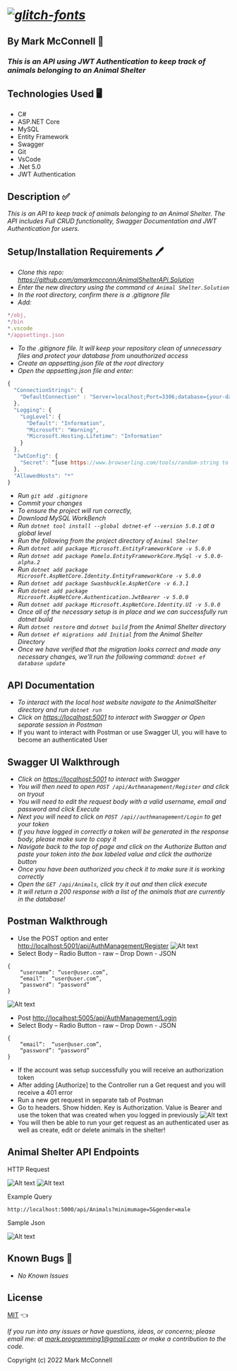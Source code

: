 # _<a href="https://fontmeme.com/glitch-fonts/"><img src="https://fontmeme.com/permalink/220610/63719bb5e4a3c7b5d06f6ce5bcfc6962.png" alt="glitch-fonts" border="0"></a>_

## By **Mark McConnell** 👨

### _This is an API using JWT Authentication to keep track of animals belonging to an Animal Shelter_

## Technologies Used 🖥️

* C#
* ASP.NET Core
* MySQL
* Entity Framework
* Swagger
* Git
* VsCode
* .Net 5.0
* JWT Authentication

## Description ✅

_This is an API to keep track of animals belonging to an Animal Shelter. The API includes Full CRUD functionality, Swagger Documentation and JWT Authentication for users._

## Setup/Installation Requirements 🖊️

* _Clone this repo: <https://github.com/amarkmcconn/AnimalShelterAPi.Solution>_
* _Enter the new directory using the command ```cd Animal Shelter.Solution```_
* _In the root directory, confirm there is a .gitignore file_
* _Add:_

```js
*/obj,
*/bin
*.vscode
*/appsettings.json
```

* _To the .gitignore file. It will keep your repository clean of unnecessary files and protect your database from unauthorized access_
* _Create an appsetting.json file at the root directory_
* _Open the appsetting.json file and enter:_

```js
{
  "ConnectionStrings": {
    "DefaultConnection" : "Server=localhost;Port=3306;database={your-database};uid=root;pwd={your-password};"
  },
  "Logging": {
    "LogLevel": {
      "Default": "Information",
      "Microsoft": "Warning",
      "Microsoft.Hosting.Lifetime": "Information"
    }
  },
  "JwtConfig": {
    "Secret": “[use https://www.browserling.com/tools/random-string to generate a random 32 length code and enter that code here]”
  },
  "AllowedHosts": "*"
}
```

* _Run ```git add .gitignore```_
* _Commit your changes_
* _To ensure the project will run correctly,_
* _Download MySQL WorkBench_
* _Run ```dotnet tool install --global dotnet-ef --version 5.0.1``` at a global level_
* _Run the following from the project directory of ```Animal Shelter```_
* _Run ```dotnet add package Microsoft.EntityFrameworkCore -v 5.0.0```_
* _Run ```dotnet add package Pomelo.EntityFrameworkCore.MySql -v 5.0.0-alpha.2```_
* _Run ```dotnet add package Microsoft.AspNetCore.Identity.EntityFrameworkCore -v 5.0.0```_
* _Run ```dotnet add package Swashbuckle.AspNetCore -v 6.3.1```_
* _Run ```dotnet add package Microsoft.AspNetCore.Authentication.JwtBearer -v 5.0.0```_
* _Run ```dotnet add package Microsoft.AspNetCore.Identity.UI -v 5.0.0```_
* _Once all of the necessary setup is in place and we can successfully run dotnet build_
* _Run ```dotnet restore``` and ```dotnet build``` from the Animal Shelter directory_
* _Run ```dotnet ef migrations add Initial``` from the Animal Shelter Directory_
* _Once we have verified that the migration looks correct and made any necessary changes, we'll run the following command: ```dotnet ef database update```_

## API Documentation

* _To interact with the local host website navigate to the AnimalShelter directory and run ```dotnet run```_
* _Click on  <https://localhost:5001> to interact with Swagger or Open separate session in Postman_
* If you want to interact with Postman or use Swagger UI, you will have to become an authenticated User

## Swagger UI Walkthrough

* _Click on  <https://localhost:5001> to interact with Swagger_
* _You will then need to open ```POST /api/Authmanagement/Register``` and click on tryout_
* _You will need to edit the request body with a valid username, email and password and click Execute_
* _Next you will need to click on ```POST /api//authmanagement/Login``` to get your token_
* _If you have logged in correctly a token will be generated in the response body, please make sure to copy it_
* _Navigate back to the top of page and click on the Authorize Button and paste your token into the box labeled value and click the authorize button_
* _Once you have been authorized you check it to make sure it is working correctly_
* _Open the ```GET /api/Animals```, click try it out and then click execute_
* _It will return a 200 response with a list of the animals that are currently in the database!_

## Postman Walkthrough

* Use the POST option and enter <http://localhost:5001/api/AuthManagement/Register>
![Alt text](/AnimalShelter/img/Picture4.png)
* Select Body – Radio Button - raw – Drop Down - JSON

```
{
    “username”: “user@user.com”,
    “email”:  “user@user.com”,
    “password”: “password”
}
```

![Alt text](/AnimalShelter/img/Picture5.png)

* Post  <http://localhost:5005/api/AuthManagement/Login>
* Select Body – Radio Button - raw – Drop Down - JSON

```
{
    “email”:  “user@user.com”,
    “password”: “password”
}
```

* If the account was setup successfully you will receive an authorization token
* After adding [Authorize] to the Controller run a Get request and you will receive a 401 error
* Run a new get request in separate tab of Postman
* Go to headers. Show hidden. Key is Authorization. Value is Bearer and use the token that was created when you logged in previously
![Alt text](/AnimalShelter/img/Picture8.png)
* You will then be able to run your get request as an authenticated user as well as create, edit or delete animals in the shelter!

## Animal Shelter API Endpoints

HTTP Request

![Alt text](/AnimalShelter/img/Picture3.png)
![Alt text](/AnimalShelter/img/Picture1.png)

Example Query

```
http://localhost:5000/api/Animals?minimumage=5&gender=male
```

Sample Json

![Alt text](/AnimalShelter/img/Picture2.png)

## Known Bugs 🐛

* _No Known Issues_

## License

[MIT](LICENSE) 👈

_If you run into any issues or have questions, ideas, or concerns;  please email me: at mark.programming1@gmail.com or make a contribution to the code._

Copyright (c) 2022 Mark McConnell
